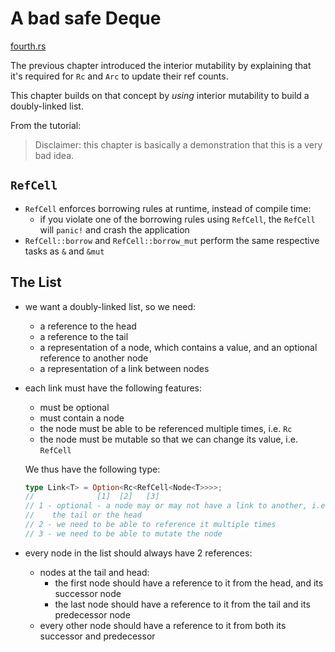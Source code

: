 # A bad safe Deque

[fourth.rs](../src/fourth.rs)

The previous chapter introduced the interior mutability by explaining that it's
required for `Rc` and `Arc` to update their ref counts.

This chapter builds on that concept by _using_ interior mutability to build a
doubly-linked list.

From the tutorial:

> Disclaimer: this chapter is basically a demonstration that this is a very bad
> idea.

## `RefCell`

- `RefCell` enforces borrowing rules at runtime, instead of compile time:
  - if you violate one of the borrowing rules using `RefCell`, the `RefCell`
    will `panic!` and crash the application
- `RefCell::borrow` and `RefCell::borrow_mut` perform the same respective tasks
  as `&` and `&mut`

## The List

- we want a doubly-linked list, so we need:
  - a reference to the head
  - a reference to the tail
  - a representation of a node, which contains a value, and an optional
    reference to another node
  - a representation of a link between nodes
- each link must have the following features:

  - must be optional
  - must contain a node
  - the node must be able to be referenced multiple times, i.e. `Rc`
  - the node must be mutable so that we can change its value, i.e. `RefCell`

  We thus have the following type:

  ```rust
  type Link<T> = Option<Rc<RefCell<Node<T>>>>;
  //              [1]  [2]   [3]
  // 1 - optional - a node may or may not have a link to another, i.e.
  //    the tail or the head
  // 2 - we need to be able to reference it multiple times
  // 3 - we need to be able to mutate the node
  ```

- every node in the list should always have 2 references:
  - nodes at the tail and head:
    - the first node should have a reference to it from the head, and its
      successor node
    - the last node should have a reference to it from the tail and its
      predecessor node
  - every other node should have a reference to it from both its successor and
    predecessor
